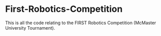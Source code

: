 # First-Robotics-Competition

This is all the code relating to the FIRST Robotics Competition (McMaster University Tournament). 
